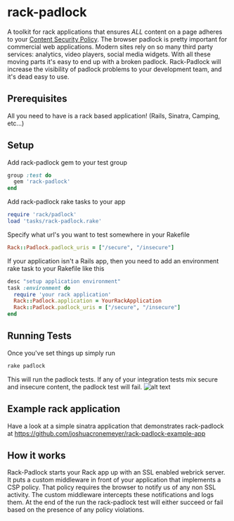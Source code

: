 # rack-padlock

A toolkit for rack applications that ensures _ALL_ content on a page adheres to your [Content Security Policy][W3C CSP spec].  The browser padlock is pretty important for commercial web applications. Modern sites rely on so many third party services: analytics, video players, social media widgets.  With all these moving parts it's easy to end up with a broken padlock. Rack-Padlock will increase the visibility of padlock problems to your development team, and it's dead easy to use.

## Prerequisites

All you need to have is a rack based application! (Rails, Sinatra, Camping, etc...)

## Setup

Add rack-padlock gem to your test group

```ruby
group :test do
  gem 'rack-padlock'
end
```

Add rack-padlock rake tasks to your app

```ruby
require 'rack/padlock'
load 'tasks/rack-padlock.rake'
```

Specify what url's you want to test somewhere in your Rakefile

```ruby
Rack::Padlock.padlock_uris = ["/secure", "/insecure"]
```

If your application isn't a Rails app, then you need to add an environment rake task to your Rakefile like this
```ruby
desc "setup application environment"
task :environment do
  require 'your rack application'
  Rack::Padlock.application = YourRackApplication
  Rack::Padlock.padlock_uris = ["/secure", "/insecure"]
end
```
## Running Tests

Once you've set things up simply run

```bash
rake padlock
```

This will run the padlock tests.  If any of your integration tests mix secure and insecure content, the padlock test will fail. ![alt text](http://dl.dropbox.com/u/80061077/Screenshots/c.png "Example of failing tests")

## Example rack application

Have a look at a simple sinatra application that demonstrates rack-padlock at https://github.com/joshuacronemeyer/rack-padlock-example-app

## How it works

Rack-Padlock starts your Rack app up with an SSL enabled webrick server.  It puts a custom middleware in front of your application that implements a CSP policy.  That policy requires the browser to notify us of any non SSL activity.  The custom middleware intercepts these notifications and logs them.  At the end of the run the rack-padlock test will either succeed or fail based on the presence of any policy violations.

[W3C CSP spec]: http://www.w3.org/TR/CSP/